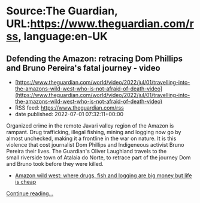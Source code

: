 # Source:The Guardian, URL:https://www.theguardian.com/rss, language:en-UK

## Defending the Amazon: retracing Dom Phillips and Bruno Pereira's fatal journey - video
 - [https://www.theguardian.com/world/video/2022/jul/01/travelling-into-the-amazons-wild-west-who-is-not-afraid-of-death-video](https://www.theguardian.com/world/video/2022/jul/01/travelling-into-the-amazons-wild-west-who-is-not-afraid-of-death-video)
 - RSS feed: https://www.theguardian.com/rss
 - date published: 2022-07-01 07:32:11+00:00

<p>Organized crime in the remote Javari valley region of the Amazon is rampant. Drug trafficking, illegal fishing, mining and logging now go by almost unchecked, making it a frontline in the war on nature. It is this violence that cost journalist Dom Phillips and Indigeneous activist Bruno Pereira their lives. The Guardian's Oliver Laughland travels to the small&nbsp;riverside town of Atalaia do Norte, to retrace part of the journey Dom and Bruno took before they were killed.</p><ul><li><a href="https://www.theguardian.com/environment/2022/jul/01/amazon-brazil-drugs-fish-logging-dom-phillips-bruno-pereira">Amazon wild west: where drugs, fish and logging are big money but life is cheap</a></li></ul> <a href="https://www.theguardian.com/world/video/2022/jul/01/travelling-into-the-amazons-wild-west-who-is-not-afraid-of-death-video">Continue reading...</a>

